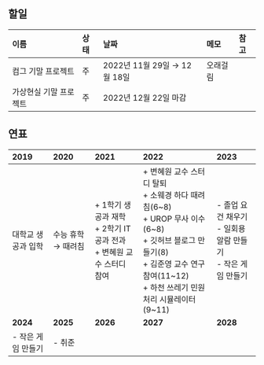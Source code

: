 ## 할일

| 이름                   | 상태 | 날짜                          | 메모     | 참고 |
| :--------------------- | :--- | :---------------------------- | :------- | :--- |
| 컴그 기말 프로젝트     | 주   | 2022년 11월 29일 → 12월 18일 | 오래걸림 |      |
| 가상현실 기말 프로젝트 | 주   | 2022년 12월 22일 마감         |          |      |

## 연표

| **2019**     | **2020**      | **2021**                                                               | **2022**                                                                                                                                                                                            | **2023**                                                         |
| :----------------- | :------------------ | :--------------------------------------------------------------------------- | :-------------------------------------------------------------------------------------------------------------------------------------------------------------------------------------------------------- | :--------------------------------------------------------------------- |
| 대학교 생공과 입학 | 수능 휴학 → 때려침 | + 1학기 생공과 재학<br />+ 2학기 IT 공과 전과<br />+ 변혜원 교수 스터디 참여 | + 변혜원 교수 스터디 탈퇴<br />+ 소웨경 하다 때려침(6\~8)<br />+ UROP 무사 이수(6\~8)<br />+ 깃허브 블로그 만들기(8\)<br />+ 김준영 교수 연구 참여(11\~12)<br />+ 하천 쓰레기 민원 처리 시뮬레이터(9\~11) | - 졸업 요건 채우기<br />- 일회용 알람 만들기<br />- 작은 게임 만들기 |
| **2024**     | **2025**      | **2026**                                                               | **2027**                                                                                                                                                                                            | **2028**                                                         |
| - 작은 게임 만들기 | - 취준              |                                                                              |                                                                                                                                                                                                           |                                                                        |
